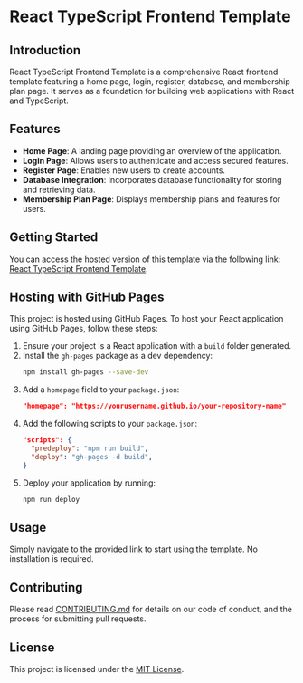 # React TypeScript Frontend Template

## Introduction
React TypeScript Frontend Template is a comprehensive React frontend template featuring a home page, login, register, database, and membership plan page. It serves as a foundation for building web applications with React and TypeScript.

## Features
- **Home Page**: A landing page providing an overview of the application.
- **Login Page**: Allows users to authenticate and access secured features.
- **Register Page**: Enables new users to create accounts.
- **Database Integration**: Incorporates database functionality for storing and retrieving data.
- **Membership Plan Page**: Displays membership plans and features for users.

## Getting Started
You can access the hosted version of this template via the following link: [React TypeScript Frontend Template](https://sachithrka.github.io/ReactTypeScriptFrontendTemplate/).

## Hosting with GitHub Pages
This project is hosted using GitHub Pages. To host your React application using GitHub Pages, follow these steps:
1. Ensure your project is a React application with a `build` folder generated.
2. Install the `gh-pages` package as a dev dependency:
   ```bash
   npm install gh-pages --save-dev
   ```
3. Add a `homepage` field to your `package.json`:
   ```json
   "homepage": "https://yourusername.github.io/your-repository-name"
   ```
4. Add the following scripts to your `package.json`:
   ```json
   "scripts": {
     "predeploy": "npm run build",
     "deploy": "gh-pages -d build",
   }
   ```
5. Deploy your application by running:
   ```bash
   npm run deploy
   ```

## Usage
Simply navigate to the provided link to start using the template. No installation is required.

## Contributing
Please read [CONTRIBUTING.md](CONTRIBUTING.md) for details on our code of conduct, and the process for submitting pull requests.

## License
This project is licensed under the [MIT License](LICENSE).
